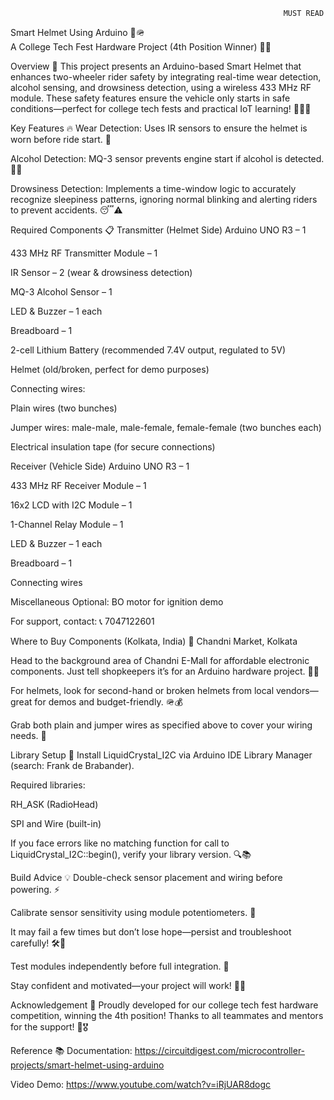                                                                 MUST READ
Smart Helmet Using Arduino 🛵🪖  
A College Tech Fest Hardware Project (4th Position Winner) 🎉🏅

Overview 🚀
This project presents an Arduino-based Smart Helmet that enhances two-wheeler rider safety by integrating real-time wear detection, alcohol sensing, and drowsiness detection, using a wireless 433 MHz RF module. These safety features ensure the vehicle only starts in safe conditions—perfect for college tech fests and practical IoT learning! 🔧👨‍💻​​

Key Features 🔥
Wear Detection: Uses IR sensors to ensure the helmet is worn before ride start. 🎯

Alcohol Detection: MQ-3 sensor prevents engine start if alcohol is detected. 🍺🚫

Drowsiness Detection: Implements a time-window logic to accurately recognize sleepiness patterns, ignoring normal blinking and alerting riders to prevent accidents. 😴⚠️

Required Components 📋
Transmitter (Helmet Side)
Arduino UNO R3 – 1

433 MHz RF Transmitter Module – 1

IR Sensor – 2 (wear & drowsiness detection)

MQ-3 Alcohol Sensor – 1

LED & Buzzer – 1 each

Breadboard – 1

2-cell Lithium Battery (recommended 7.4V output, regulated to 5V)

Helmet (old/broken, perfect for demo purposes)

Connecting wires:

Plain wires (two bunches)

Jumper wires: male-male, male-female, female-female (two bunches each)

Electrical insulation tape (for secure connections)

Receiver (Vehicle Side)
Arduino UNO R3 – 1

433 MHz RF Receiver Module – 1

16x2 LCD with I2C Module – 1

1-Channel Relay Module – 1

LED & Buzzer – 1 each

Breadboard – 1

Connecting wires

Miscellaneous
Optional: BO motor for ignition demo

For support, contact: 📞 7047122601

Where to Buy Components (Kolkata, India) 🛒
Chandni Market, Kolkata

Head to the background area of Chandni E-Mall for affordable electronic components. Just tell shopkeepers it’s for an Arduino hardware project. 🏬💡

For helmets, look for second-hand or broken helmets from local vendors—great for demos and budget-friendly. 🪖💰

Grab both plain and jumper wires as specified above to cover your wiring needs. 🔌

Library Setup 🧰
Install LiquidCrystal_I2C via Arduino IDE Library Manager (search: Frank de Brabander).

Required libraries:

RH_ASK (RadioHead)

SPI and Wire (built-in)

If you face errors like no matching function for call to LiquidCrystal_I2C::begin(), verify your library version. 🔍📚

Build Advice 💡
Double-check sensor placement and wiring before powering. ⚡

Calibrate sensor sensitivity using module potentiometers. 🔧

It may fail a few times but don’t lose hope—persist and troubleshoot carefully! 🛠️💪

Test modules independently before full integration. 🧩

Stay confident and motivated—your project will work! 🚀🙂

Acknowledgement 🙏
Proudly developed for our college tech fest hardware competition, winning the 4th position! Thanks to all teammates and mentors for the support! 🌟🎖

Reference 📚
Documentation: https://circuitdigest.com/microcontroller-projects/smart-helmet-using-arduino

Video Demo: https://www.youtube.com/watch?v=iRjUAR8dogc
